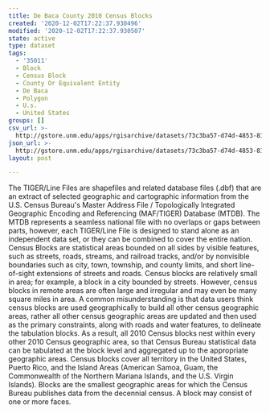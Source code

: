```yaml
---
title: De Baca County 2010 Census Blocks
created: '2020-12-02T17:22:37.930496'
modified: '2020-12-02T17:22:37.930507'
state: active
type: dataset
tags:
  - '35011'
  - Block
  - Census Block
  - County Or Equivalent Entity
  - De Baca
  - Polygon
  - U.s.
  - United States
groups: []
csv_url: >-
  http://gstore.unm.edu/apps/rgisarchive/datasets/73c3ba57-d74d-4853-81bf-a9fb2daa6730/tl_2010_35011_tabblock10.derived.csv
json_url: >-
  http://gstore.unm.edu/apps/rgisarchive/datasets/73c3ba57-d74d-4853-81bf-a9fb2daa6730/tl_2010_35011_tabblock10.derived.json
layout: post

---
```

The TIGER/Line Files are shapefiles and related database files (.dbf) that are an extract of selected geographic and cartographic information from the U.S. Census Bureau's Master Address File / Topologically Integrated Geographic Encoding and Referencing (MAF/TIGER) Database (MTDB).  The MTDB represents a seamless national file with no overlaps or gaps between parts, however, each TIGER/Line File is designed to stand alone as an independent data set, or they can be combined to cover the entire nation.  Census Blocks are statistical areas bounded on all sides by visible features, such as streets, roads, streams, and railroad tracks, and/or by nonvisible boundaries such as city, town, township, and county limits, and short line-of-sight extensions of streets and roads.  Census blocks are relatively small in area; for example, a block in a city bounded by streets.  However, census blocks in remote areas are often large and irregular and may even be many square miles in area.  A common misunderstanding is that data users think census blocks are used geographically to build all other census geographic areas, rather all other census geographic areas are updated and then used as the primary constraints, along with roads and water features, to delineate the tabulation blocks.  As a result, all 2010 Census blocks nest within every other 2010 Census geographic area, so that Census Bureau statistical data can be tabulated at the block level and aggregated up to the appropriate geographic areas.  Census blocks cover all territory in the United States, Puerto Rico, and the Island Areas (American Samoa, Guam, the Commonwealth of the Northern Mariana Islands, and the U.S. Virgin Islands).  Blocks are the smallest geographic areas for which the Census Bureau publishes data from the decennial census.  A block may consist of one or more faces.  

